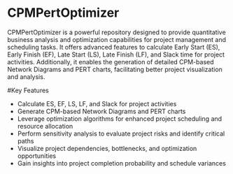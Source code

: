 # CPMPertOptimizer
CPMPertOptimizer is a powerful repository designed to provide quantitative business analysis and optimization capabilities for project management and scheduling tasks. It offers advanced features to calculate Early Start (ES), Early Finish (EF), Late Start (LS), Late Finish (LF), and Slack time for project activities. Additionally, it enables the generation of detailed CPM-based Network Diagrams and PERT charts, facilitating better project visualization and analysis.

#Key Features
- Calculate ES, EF, LS, LF, and Slack for project activities
- Generate CPM-based Network Diagrams and PERT charts
- Leverage optimization algorithms for enhanced project scheduling and resource allocation
- Perform sensitivity analysis to evaluate project risks and identify critical paths
- Visualize project dependencies, bottlenecks, and optimization opportunities
- Gain insights into project completion probability and schedule variances
